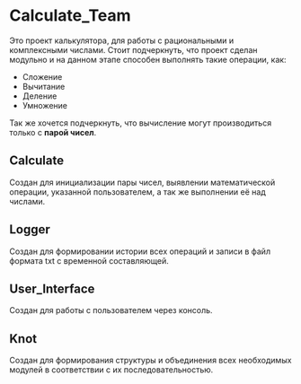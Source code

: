 # Calculate_Team
Это проект калькулятора, для работы с рациональными и комплексными числами. Стоит подчеркнуть, что проект сделан модульно и на данном этапе способен выполнять такие операции, как:
- Сложение
- Вычитание
- Деление
- Умножение

Так же хочется подчеркнуть, что вычисление могут производиться только с **парой чисел**. 
## Calculate
Создан для инициализации пары чисел, выявлении математической операции, указанной пользователем, а так же выполнении её над числами.
## Logger
Создан для формировании истории всех операций и записи в файл формата txt с временной составляющей.
## User_Interface
Создан для работы с пользователем через консоль.
## Knot
Создан для формирования структуры и объединения всех необходимых модулей в соответствии с их последовательностью.
